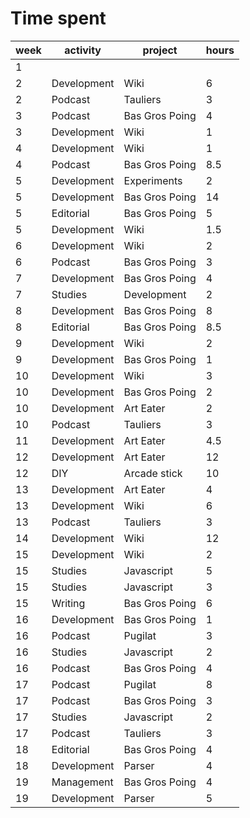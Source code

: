# Time spent

| week | activity    | project        | hours |
| ---- | ----------- | -------------- | ----- |
| 1    |             |                |       |
| 2    | Development | Wiki           | 6     |
| 2    | Podcast     | Tauliers       | 3     |
| 3    | Podcast     | Bas Gros Poing | 4     |
| 3    | Development | Wiki           | 1     |
| 4    | Development | Wiki           | 1     |
| 4    | Podcast     | Bas Gros Poing | 8.5   |
| 5    | Development | Experiments    | 2     |
| 5    | Development | Bas Gros Poing | 14    |
| 5    | Editorial   | Bas Gros Poing | 5     |
| 5    | Development | Wiki           | 1.5   |
| 6    | Development | Wiki           | 2     |
| 6    | Podcast     | Bas Gros Poing | 3     |
| 7    | Development | Bas Gros Poing | 4     |
| 7    | Studies     | Development    | 2     |
| 8    | Development | Bas Gros Poing | 8     |
| 8    | Editorial   | Bas Gros Poing | 8.5   |
| 9    | Development | Wiki           | 2     |
| 9    | Development | Bas Gros Poing | 1     |
| 10   | Development | Wiki           | 3     |
| 10   | Development | Bas Gros Poing | 2     |
| 10   | Development | Art Eater      | 2     |
| 10   | Podcast     | Tauliers       | 3     |
| 11   | Development | Art Eater      | 4.5   |
| 12   | Development | Art Eater      | 12    |
| 12   | DIY         | Arcade stick   | 10    |
| 13   | Development | Art Eater      | 4     |
| 13   | Development | Wiki           | 6     |
| 13   | Podcast     | Tauliers       | 3     |
| 14   | Development | Wiki           | 12    |
| 15   | Development | Wiki           | 2     |
| 15   | Studies     | Javascript     | 5     |
| 15   | Studies     | Javascript     | 3     |
| 15   | Writing     | Bas Gros Poing | 6     |
| 16   | Development | Bas Gros Poing | 1     |
| 16   | Podcast     | Pugilat        | 3     |
| 16   | Studies     | Javascript     | 2     |
| 16   | Podcast     | Bas Gros Poing | 4     |
| 17   | Podcast     | Pugilat        | 8     |
| 17   | Podcast     | Bas Gros Poing | 3     |
| 17   | Studies     | Javascript     | 2     |
| 17   | Podcast     | Tauliers       | 3     |
| 18   | Editorial     | Bas Gros Poing       | 4     |
| 18   | Development     | Parser       | 4     |
| 19   | Management     | Bas Gros Poing       | 4     |
| 19   | Development     | Parser       | 5     |

